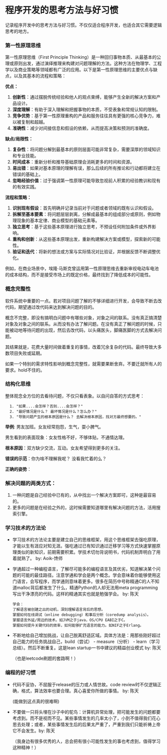 # 程序开发的思考方法与好习惯

记录程序开发中的思考方法与好习惯。不仅仅适合程序开发，也适合其它需要逻辑思考的地方。

### 第一性原理思维

第一性原理思维（First Principle Thinking）是一种回归事物本质、从最基本的公理或原则出发，通过演绎推理来构建对问题理解的方法。这种方法在物理学、工程学以及商业策略等领域都有广泛的应用。以下是第一性原理思维的主要优点与缺点，以及其基本的流程和策略：

**优点：**
1. **创新性**：通过摆脱传统经验和他人的观点束缚，能够产生全新的解决方案和产品设计。
2. **深度理解**：有助于深入理解和把握事物的本质，不受表象和常规认知的限制。
3. **竞争优势**：基于第一性原理重构的产品和服务往往具有更强的核心竞争力，难以被复制和超越。
4. **准确性**：减少对间接信息和假设的依赖，从而提高决策和预测的准确度。

**缺点/局限性：**
1. **复杂性**：将问题分解到最基本的原则层面可能非常复杂，需要深厚的领域知识和专业技能。
2. **时间成本**：重新分析和推导基础原理会消耗更多的时间和资源。
3. **易出错**：如果对基本原理的理解有误，那么后续的所有推论和行动都将建立在错误的基础上。
4. **忽略经验价值**：过于强调第一性原理可能导致忽视前人积累的经验教训和现有的有效实践。

**流程和策略：**
1. **识别现有假设**：首先明确并记录当前对于问题或者领域的既有认识和假设。
2. **拆解至基本要素**：将问题层层剥离，分解成最基本的组成部分或原则，例如物理现象的基本定律、商业模型的基础元素等。
3. **独立思考**：基于这些基本原理进行独立思考，不预设任何附加条件或外界影响。
4. **重构和创新**：从这些基本原理出发，重新构建解决方案或模型，探索新的可能性。
5. **验证和迭代**：将新的想法或方案与实际情况对比验证，并根据反馈不断调整优化。

例如，在商业场景中，埃隆·马斯克曾运用第一性原理思维去重新审视电动车电池的成本结构，而不是接受市场上的既定价格，最终找到了降低成本的可能性。

### 概念完整性
软件系统中重要的一点。若对项目问题了解的不够详细进行开发，会导致不断去改代码，期望通过改代码来达到解决问题的目的。

概念不完整，即没有搞明白问题中有哪些对象，对象之间的联系。没有真正搞清楚对象及对象之间的联系。从而没有办法了解问题。在没有真正了解问题的时候，只能被动地等待问题的出现，然后去改代码，以头痛医头，脚痛医脚的方式去解决问题。

其结果就是，花费大量时间做着重复的事情，改着冗余复杂的代码。最终导致大多数项目失败或延期。

如果一个特别的需求特性影响到概念完整性，就需要果断舍弃。不要迁就所有人的要求。hold不住的。

### 结构化思维
整体观念全方位的去看待问题，不仅只看表象。以自问自答的方式思考：

      1. "如果....会怎样？否则....会怎样？"
      2. "最好情况是什么？ 最坏情况是什么？怎么办？"
      3. "导致问题产生的根本原因是什么？ 去解决根本原因，找对方最终想要的。"

**举例**: 男友加班。女友经常抱怨，生气，耍小脾气。

男生看到的表面现象：女友性格不好，不够体贴，不通情达理。

**根本原因**：双方缺少交流，互动。女友希望得到更多的关注。

**错误的示范**：你为啥不理解我呢？ 没看我忙着的么？

**正确的姿势**：

### 解决问题的两类方式：
1. 一种问题是自己经验中已有的，从中找出一个解决方案即可，这种是最容易的。
2. 更多的问题是在经验之外的，这时候需要知道哪里有解决问题的方法，活用搜索引擎。

### 学习技术的方法论
-  学习技术的方法论主要是建立自己的思维框架，用这个思维框架去强吃原理，才能以生有涯应对知无涯。强吃通过已有知识通过迁移学习等方式快速掌握原理类似的新知识，前期需要积累。学技术切勿背说明书，代码机制弄明白了用着就熟了。 by: Aoik-馋师

- 学通超过一种编程语言，了解尽可能多的编程语言及其优劣，知道解决某个问题的可能的最佳路径。注意学通和学会是两个概念。学会意味着你能够使用这门语言，会写程序，而学通则意味着更多。很多在简历中号称精通C的人不知道malloc背后都发生了什么，精通Python的人却无法用meta programming写出干净漂亮的代码。这样的精通其实也就是勉强学会。 by: 陈天

      学会：
      了解语言被创建之出的动机，深刻理解语言背后的思想。
      掌握如何在线调试（online debugging）和事后分析（coredump analysis）。
      掌握语言外延/周边的技术。如JVM之于java，OS/CPU EABI之于C。
      掌握如何提升关键代码的效率，如何能够扩充语言的能力。如NIF之于Erlang。


-  不断地给自己增加挑战，让自己脱离舒适区域。具体方法是：用那些刚好超过自己能力的任务挑战自己，build（尝试） - measure（分析） - learn（学习总结）。然后不断重复。这是lean startup一书中建议的精益创业模式 by: 陈天

    （也是leetcode刷题的套路啊！）

### 编程的好习惯
-  代码不妥协，不屈服于release的压力或人情世故。code review时不仅逻辑正确，格式，算法效率也要合理。真心喜爱你所做的事情。 by: 陈天

    (能做到这点真的很难啊)


-  不要做一只将头埋在沙子中的鸵鸟：计算机异常处理，把可能发生的问题都要考虑到。而不是视而不见。某些事情发生的几率太小了，小到不值得我们花心思去处理；或者，某些事情发生后的后果太严重了，严重到我们只能祈祷上帝它不会发生。by: 陈天

    （我身边有很多优秀的人，总会把有很小可能性发生的事也考虑到，值得学习这种精神！）

